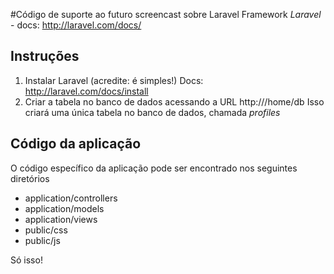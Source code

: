 #Código de suporte ao futuro screencast sobre Laravel Framework
*Laravel* - docs: http://laravel.com/docs/

## Instruções

1. Instalar Laravel (acredite: é simples!)
	Docs: http://laravel.com/docs/install
2. Criar a tabela no banco de dados acessando a URL http://<seu host local>/home/db
	Isso criará uma única tabela no banco de dados, chamada *profiles*

## Código da aplicação
O código específico da aplicação pode ser encontrado nos seguintes diretórios
* application/controllers
* application/models
* application/views
* public/css
* public/js

Só isso!